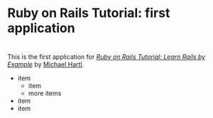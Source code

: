 # Ruby on Rails Tutorial: first application
#
This is the first application for
[*Ruby on Rails Tutorial: Learn Rails by Example*](http://railstutorial.org/) 
by [Michael Hartl](http://michaelhartl.com/).

- item
	- item
    - more items
- item
- item


